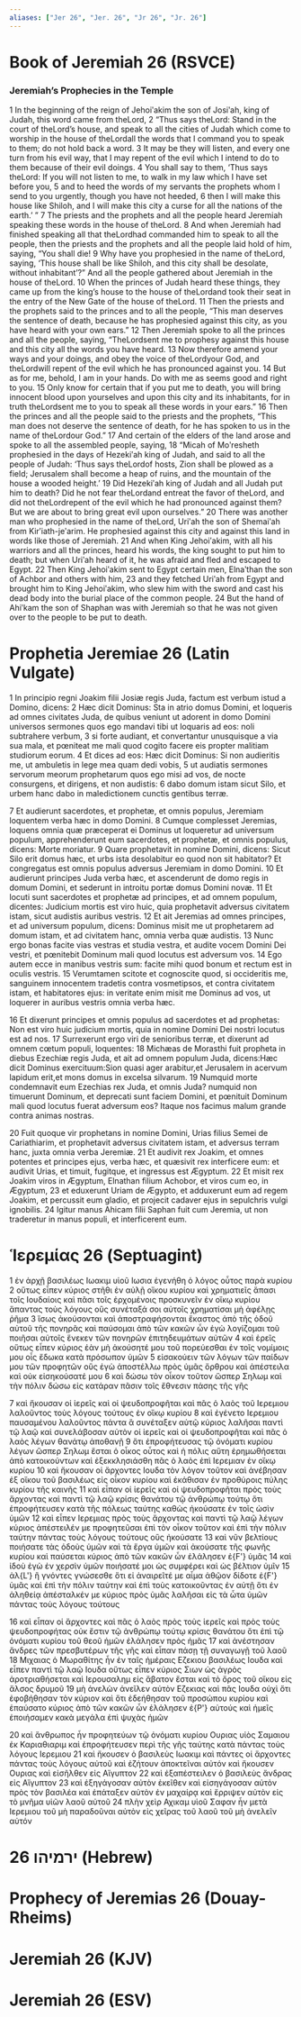 ```yaml
---
aliases: ["Jer 26", "Jer. 26", "Jr 26", "Jr. 26"]
---
```



# Book of Jeremiah 26 (RSVCE)

### Jeremiah’s Prophecies in the Temple
1 In the beginning of the reign of Jehoiʹakim the son of Josiʹah, king of Judah, this word came from theLord,
2 “Thus says theLord: Stand in the court of theLord’s house, and speak to all the cities of Judah which come to worship in the house of theLordall the words that I command you to speak to them; do not hold back a word.
3 It may be they will listen, and every one turn from his evil way, that I may repent of the evil which I intend to do to them because of their evil doings.
4 You shall say to them, ‘Thus says theLord: If you will not listen to me, to walk in my law which I have set before you,
5 and to heed the words of my servants the prophets whom I send to you urgently, though you have not heeded,
6 then I will make this house like Shiloh, and I will make this city a curse for all the nations of the earth.’ ”
7 The priests and the prophets and all the people heard Jeremiah speaking these words in the house of theLord.
8 And when Jeremiah had finished speaking all that theLordhad commanded him to speak to all the people, then the priests and the prophets and all the people laid hold of him, saying, “You shall die!
9 Why have you prophesied in the name of theLord, saying, ‘This house shall be like Shiloh, and this city shall be desolate, without inhabitant’?” And all the people gathered about Jeremiah in the house of theLord.
10 When the princes of Judah heard these things, they came up from the king’s house to the house of theLordand took their seat in the entry of the New Gate of the house of theLord.
11 Then the priests and the prophets said to the princes and to all the people, “This man deserves the sentence of death, because he has prophesied against this city, as you have heard with your own ears.”
12 Then Jeremiah spoke to all the princes and all the people, saying, “TheLordsent me to prophesy against this house and this city all the words you have heard.
13 Now therefore amend your ways and your doings, and obey the voice of theLordyour God, and theLordwill repent of the evil which he has pronounced against you.
14 But as for me, behold, I am in your hands. Do with me as seems good and right to you.
15 Only know for certain that if you put me to death, you will bring innocent blood upon yourselves and upon this city and its inhabitants, for in truth theLordsent me to you to speak all these words in your ears.”
16 Then the princes and all the people said to the priests and the prophets, “This man does not deserve the sentence of death, for he has spoken to us in the name of theLordour God.”
17 And certain of the elders of the land arose and spoke to all the assembled people, saying,
18 “Micah of Moʹresheth prophesied in the days of Hezekiʹah king of Judah, and said to all the people of Judah: ‘Thus says theLordof hosts, Zion shall be plowed as a field; Jerusalem shall become a heap of ruins, and the mountain of the house a wooded height.’
19 Did Hezekiʹah king of Judah and all Judah put him to death? Did he not fear theLordand entreat the favor of theLord, and did not theLordrepent of the evil which he had pronounced against them? But we are about to bring great evil upon ourselves.”
20 There was another man who prophesied in the name of theLord, Uriʹah the son of Shemaiʹah from Kirʹiath-jeʹarim. He prophesied against this city and against this land in words like those of Jeremiah.
21 And when King Jehoiʹakim, with all his warriors and all the princes, heard his words, the king sought to put him to death; but when Uriʹah heard of it, he was afraid and fled and escaped to Egypt.
22 Then King Jehoiʹakim sent to Egypt certain men, Elnaʹthan the son of Achbor and others with him,
23 and they fetched Uriʹah from Egypt and brought him to King Jehoiʹakim, who slew him with the sword and cast his dead body into the burial place of the common people.
24 But the hand of Ahiʹkam the son of Shaphan was with Jeremiah so that he was not given over to the people to be put to death.


# Prophetia Jeremiae 26 (Latin Vulgate)

1 In principio regni Joakim filii Josiæ regis Juda, factum est verbum istud a Domino, dicens:
2 Hæc dicit Dominus: Sta in atrio domus Domini, et loqueris ad omnes civitates Juda, de quibus veniunt ut adorent in domo Domini universos sermones quos ego mandavi tibi ut loquaris ad eos: noli subtrahere verbum,
3 si forte audiant, et convertantur unusquisque a via sua mala, et pœniteat me mali quod cogito facere eis propter malitiam studiorum eorum.
4 Et dices ad eos: Hæc dicit Dominus: Si non audieritis me, ut ambuletis in lege mea quam dedi vobis,
5 ut audiatis sermones servorum meorum prophetarum quos ego misi ad vos, de nocte consurgens, et dirigens, et non audistis:
6 dabo domum istam sicut Silo, et urbem hanc dabo in maledictionem cunctis gentibus terræ.

7 Et audierunt sacerdotes, et prophetæ, et omnis populus, Jeremiam loquentem verba hæc in domo Domini.
8 Cumque complesset Jeremias, loquens omnia quæ præceperat ei Dominus ut loqueretur ad universum populum, apprehenderunt eum sacerdotes, et prophetæ, et omnis populus, dicens: Morte moriatur.
9 Quare prophetavit in nomine Domini, dicens: Sicut Silo erit domus hæc, et urbs ista desolabitur eo quod non sit habitator? Et congregatus est omnis populus adversus Jeremiam in domo Domini.
10 Et audierunt principes Juda verba hæc, et ascenderunt de domo regis in domum Domini, et sederunt in introitu portæ domus Domini novæ.
11 Et locuti sunt sacerdotes et prophetæ ad principes, et ad omnem populum, dicentes: Judicium mortis est viro huic, quia prophetavit adversus civitatem istam, sicut audistis auribus vestris.
12 Et ait Jeremias ad omnes principes, et ad universum populum, dicens: Dominus misit me ut prophetarem ad domum istam, et ad civitatem hanc, omnia verba quæ audistis.
13 Nunc ergo bonas facite vias vestras et studia vestra, et audite vocem Domini Dei vestri, et pœnitebit Dominum mali quod locutus est adversum vos.
14 Ego autem ecce in manibus vestris sum: facite mihi quod bonum et rectum est in oculis vestris.
15 Verumtamen scitote et cognoscite quod, si occideritis me, sanguinem innocentem tradetis contra vosmetipsos, et contra civitatem istam, et habitatores ejus: in veritate enim misit me Dominus ad vos, ut loquerer in auribus vestris omnia verba hæc.

16 Et dixerunt principes et omnis populus ad sacerdotes et ad prophetas: Non est viro huic judicium mortis, quia in nomine Domini Dei nostri locutus est ad nos.
17 Surrexerunt ergo viri de senioribus terræ, et dixerunt ad omnem cœtum populi, loquentes:
18 Michæas de Morasthi fuit propheta in diebus Ezechiæ regis Juda, et ait ad omnem populum Juda, dicens:Hæc dicit Dominus exercituum:Sion quasi ager arabitur,et Jerusalem in acervum lapidum erit,et mons domus in excelsa silvarum.
19 Numquid morte condemnavit eum Ezechias rex Juda, et omnis Juda? numquid non timuerunt Dominum, et deprecati sunt faciem Domini, et pœnituit Dominum mali quod locutus fuerat adversum eos? Itaque nos facimus malum grande contra animas nostras.

20 Fuit quoque vir prophetans in nomine Domini, Urias filius Semei de Cariathiarim, et prophetavit adversus civitatem istam, et adversus terram hanc, juxta omnia verba Jeremiæ.
21 Et audivit rex Joakim, et omnes potentes et principes ejus, verba hæc, et quæsivit rex interficere eum: et audivit Urias, et timuit, fugitque, et ingressus est Ægyptum.
22 Et misit rex Joakim viros in Ægyptum, Elnathan filium Achobor, et viros cum eo, in Ægyptum,
23 et eduxerunt Uriam de Ægypto, et adduxerunt eum ad regem Joakim, et percussit eum gladio, et projecit cadaver ejus in sepulchris vulgi ignobilis.
24 Igitur manus Ahicam filii Saphan fuit cum Jeremia, ut non traderetur in manus populi, et interficerent eum.


# Ἱερεμίας 26 (Septuagint)

1 ἐν ἀρχῇ βασιλέως Ιωακιμ υἱοῦ Ιωσια ἐγενήθη ὁ λόγος οὗτος παρὰ κυρίου
2 οὕτως εἶπεν κύριος στῆθι ἐν αὐλῇ οἴκου κυρίου καὶ χρηματιεῖς ἅπασι τοῖς Ιουδαίοις καὶ πᾶσι τοῖς ἐρχομένοις προσκυνεῖν ἐν οἴκῳ κυρίου ἅπαντας τοὺς λόγους οὓς συνέταξά σοι αὐτοῖς χρηματίσαι μὴ ἀφέλῃς ῥῆμα
3 ἴσως ἀκούσονται καὶ ἀποστραφήσονται ἕκαστος ἀπὸ τῆς ὁδοῦ αὐτοῦ τῆς πονηρᾶς καὶ παύσομαι ἀπὸ τῶν κακῶν ὧν ἐγὼ λογίζομαι τοῦ ποιῆσαι αὐτοῖς ἕνεκεν τῶν πονηρῶν ἐπιτηδευμάτων αὐτῶν
4 καὶ ἐρεῖς οὕτως εἶπεν κύριος ἐὰν μὴ ἀκούσητέ μου τοῦ πορεύεσθαι ἐν τοῖς νομίμοις μου οἷς ἔδωκα κατὰ πρόσωπον ὑμῶν
5 εἰσακούειν τῶν λόγων τῶν παίδων μου τῶν προφητῶν οὓς ἐγὼ ἀποστέλλω πρὸς ὑμᾶς ὄρθρου καὶ ἀπέστειλα καὶ οὐκ εἰσηκούσατέ μου
6 καὶ δώσω τὸν οἶκον τοῦτον ὥσπερ Σηλωμ καὶ τὴν πόλιν δώσω εἰς κατάραν πᾶσιν τοῖς ἔθνεσιν πάσης τῆς γῆς

7 καὶ ἤκουσαν οἱ ἱερεῖς καὶ οἱ ψευδοπροφῆται καὶ πᾶς ὁ λαὸς τοῦ Ιερεμιου λαλοῦντος τοὺς λόγους τούτους ἐν οἴκῳ κυρίου
8 καὶ ἐγένετο Ιερεμιου παυσαμένου λαλοῦντος πάντα ἃ συνέταξεν αὐτῷ κύριος λαλῆσαι παντὶ τῷ λαῷ καὶ συνελάβοσαν αὐτὸν οἱ ἱερεῖς καὶ οἱ ψευδοπροφῆται καὶ πᾶς ὁ λαὸς λέγων θανάτῳ ἀποθανῇ
9 ὅτι ἐπροφήτευσας τῷ ὀνόματι κυρίου λέγων ὥσπερ Σηλωμ ἔσται ὁ οἶκος οὗτος καὶ ἡ πόλις αὕτη ἐρημωθήσεται ἀπὸ κατοικούντων καὶ ἐξεκκλησιάσθη πᾶς ὁ λαὸς ἐπὶ Ιερεμιαν ἐν οἴκῳ κυρίου
10 καὶ ἤκουσαν οἱ ἄρχοντες Ιουδα τὸν λόγον τοῦτον καὶ ἀνέβησαν ἐξ οἴκου τοῦ βασιλέως εἰς οἶκον κυρίου καὶ ἐκάθισαν ἐν προθύροις πύλης κυρίου τῆς καινῆς
11 καὶ εἶπαν οἱ ἱερεῖς καὶ οἱ ψευδοπροφῆται πρὸς τοὺς ἄρχοντας καὶ παντὶ τῷ λαῷ κρίσις θανάτου τῷ ἀνθρώπῳ τούτῳ ὅτι ἐπροφήτευσεν κατὰ τῆς πόλεως ταύτης καθὼς ἠκούσατε ἐν τοῖς ὠσὶν ὑμῶν
12 καὶ εἶπεν Ιερεμιας πρὸς τοὺς ἄρχοντας καὶ παντὶ τῷ λαῷ λέγων κύριος ἀπέστειλέν με προφητεῦσαι ἐπὶ τὸν οἶκον τοῦτον καὶ ἐπὶ τὴν πόλιν ταύτην πάντας τοὺς λόγους τούτους οὓς ἠκούσατε
13 καὶ νῦν βελτίους ποιήσατε τὰς ὁδοὺς ὑμῶν καὶ τὰ ἔργα ὑμῶν καὶ ἀκούσατε τῆς φωνῆς κυρίου καὶ παύσεται κύριος ἀπὸ τῶν κακῶν ὧν ἐλάλησεν ἐ{F'} ὑμᾶς
14 καὶ ἰδοὺ ἐγὼ ἐν χερσὶν ὑμῶν ποιήσατέ μοι ὡς συμφέρει καὶ ὡς βέλτιον ὑμῖν
15 ἀλ{L'} ἢ γνόντες γνώσεσθε ὅτι εἰ ἀναιρεῖτέ με αἷμα ἀθῷον δίδοτε ἐ{F'} ὑμᾶς καὶ ἐπὶ τὴν πόλιν ταύτην καὶ ἐπὶ τοὺς κατοικοῦντας ἐν αὐτῇ ὅτι ἐν ἀληθείᾳ ἀπέσταλκέν με κύριος πρὸς ὑμᾶς λαλῆσαι εἰς τὰ ὦτα ὑμῶν πάντας τοὺς λόγους τούτους

16 καὶ εἶπαν οἱ ἄρχοντες καὶ πᾶς ὁ λαὸς πρὸς τοὺς ἱερεῖς καὶ πρὸς τοὺς ψευδοπροφήτας οὐκ ἔστιν τῷ ἀνθρώπῳ τούτῳ κρίσις θανάτου ὅτι ἐπὶ τῷ ὀνόματι κυρίου τοῦ θεοῦ ἡμῶν ἐλάλησεν πρὸς ἡμᾶς
17 καὶ ἀνέστησαν ἄνδρες τῶν πρεσβυτέρων τῆς γῆς καὶ εἶπαν πάσῃ τῇ συναγωγῇ τοῦ λαοῦ
18 Μιχαιας ὁ Μωραθίτης ἦν ἐν ταῖς ἡμέραις Εζεκιου βασιλέως Ιουδα καὶ εἶπεν παντὶ τῷ λαῷ Ιουδα οὕτως εἶπεν κύριος Σιων ὡς ἀγρὸς ἀροτριαθήσεται καὶ Ιερουσαλημ εἰς ἄβατον ἔσται καὶ τὸ ὄρος τοῦ οἴκου εἰς ἄλσος δρυμοῦ
19 μὴ ἀνελὼν ἀνεῖλεν αὐτὸν Εζεκιας καὶ πᾶς Ιουδα οὐχὶ ὅτι ἐφοβήθησαν τὸν κύριον καὶ ὅτι ἐδεήθησαν τοῦ προσώπου κυρίου καὶ ἐπαύσατο κύριος ἀπὸ τῶν κακῶν ὧν ἐλάλησεν ἐ{P'} αὐτούς καὶ ἡμεῖς ἐποιήσαμεν κακὰ μεγάλα ἐπὶ ψυχὰς ἡμῶν

20 καὶ ἄνθρωπος ἦν προφητεύων τῷ ὀνόματι κυρίου Ουριας υἱὸς Σαμαιου ἐκ Καριαθιαριμ καὶ ἐπροφήτευσεν περὶ τῆς γῆς ταύτης κατὰ πάντας τοὺς λόγους Ιερεμιου
21 καὶ ἤκουσεν ὁ βασιλεὺς Ιωακιμ καὶ πάντες οἱ ἄρχοντες πάντας τοὺς λόγους αὐτοῦ καὶ ἐζήτουν ἀποκτεῖναι αὐτόν καὶ ἤκουσεν Ουριας καὶ εἰσῆλθεν εἰς Αἴγυπτον
22 καὶ ἐξαπέστειλεν ὁ βασιλεὺς ἄνδρας εἰς Αἴγυπτον
23 καὶ ἐξηγάγοσαν αὐτὸν ἐκεῖθεν καὶ εἰσηγάγοσαν αὐτὸν πρὸς τὸν βασιλέα καὶ ἐπάταξεν αὐτὸν ἐν μαχαίρᾳ καὶ ἔρριψεν αὐτὸν εἰς τὸ μνῆμα υἱῶν λαοῦ αὐτοῦ
24 πλὴν χεὶρ Αχικαμ υἱοῦ Σαφαν ἦν μετὰ Ιερεμιου τοῦ μὴ παραδοῦναι αὐτὸν εἰς χεῖρας τοῦ λαοῦ τοῦ μὴ ἀνελεῖν αὐτόν


# 26 ירמיהו (Hebrew)


# Prophecy of Jeremias 26 (Douay-Rheims)


# Jeremiah 26 (KJV)


# Jeremiah 26 (ESV)

